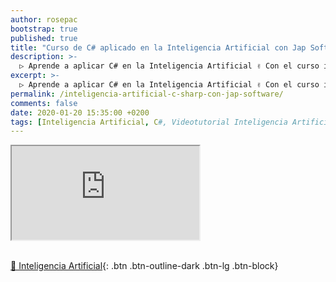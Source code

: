 ```yaml
---
author: rosepac
bootstrap: true
published: true
title: "Curso de C# aplicado en la Inteligencia Artificial con Jap Software"
description: >-
  ▷ Aprende a aplicar C# en la Inteligencia Artificial ✌️ Con el curso impartido por Jap Software
excerpt: >-
  ▷ Aprende a aplicar C# en la Inteligencia Artificial ✌️ Con el curso impartido por Jap Software
permalink: /inteligencia-artificial-c-sharp-con-jap-software/
comments: false
date: 2020-01-20 15:35:00 +0200
tags: [Inteligencia Artificial, C#, Videotutorial Inteligencia Artificial, Videotutorial C#]
---
```


<div class="embed-responsive embed-responsive-16by9">
  <iframe class="embed-responsive-item" src="https://www.youtube-nocookie.com/embed/videoseries?list=PLLJJqiFt6VPruMw8E-O37V9bL7STOvC9D" allowfullscreen></iframe>
</div><br/>

[🤖 Inteligencia Artificial](/cursos-tecnologia/#inteligencia-artificial){: .btn .btn-outline-dark .btn-lg .btn-block}

